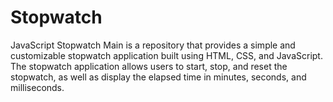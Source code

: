 # Stopwatch
JavaScript Stopwatch Main is a repository that provides a simple and customizable stopwatch application built using HTML, CSS, and JavaScript. The stopwatch application allows users to start, stop, and reset the stopwatch, as well as display the elapsed time in minutes, seconds, and milliseconds.
